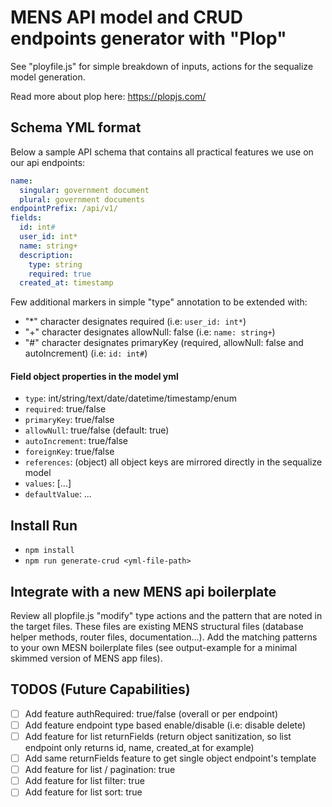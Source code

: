 # MENS API model and CRUD endpoints generator with "Plop"

See "ployfile.js" for simple breakdown of inputs, actions for the sequalize model generation.

Read more about plop here: https://plopjs.com/


## Schema YML format

Below a sample API schema that contains all practical features we use on our api endpoints:

```yml
name:
  singular: government document
  plural: government documents
endpointPrefix: /api/v1/
fields:
  id: int#
  user_id: int*
  name: string+
  description:
    type: string
    required: true
  created_at: timestamp
```

Few additional markers in simple "type" annotation to be extended with:

- "*" character designates required (i.e: ```user_id: int*```)
- "+" character designates allowNull: false (i.e: ```name: string+```)
- "#" character designates primaryKey (required, allowNull: false and autoIncrement) (i.e: ```id: int#```)


#### Field object properties in the model yml

- ```type```: int/string/text/date/datetime/timestamp/enum
- ```required```: true/false
- ```primaryKey```: true/false
- ```allowNull```: true/false (default: true)
- ```autoIncrement```: true/false
- ```foreignKey```: true/false
- ```references```: (object) all object keys are mirrored directly in the sequalize model
- ```values```: [...]
- ```defaultValue```: ...



## Install Run

- ```npm install```
- ```npm run generate-crud <yml-file-path>```


## Integrate with a new MENS api boilerplate

Review all plopfile.js "modify" type actions and the pattern that are noted in the target files. These files are existing MENS structural files (database helper methods, router files, documentation...). Add the matching patterns to your own MESN boilerplate files (see output-example for a minimal skimmed version of MENS app files).


## TODOS (Future Capabilities)

- [ ] Add feature authRequired: true/false (overall or per endpoint)
- [ ] Add feature endpoint type based enable/disable (i.e: disable delete)
- [ ] Add feature for list returnFields (return object sanitization, so list endpoint only returns id, name, created_at for example)
- [ ] Add same returnFields feature to get single object endpoint's template
- [ ] Add feature for list / pagination: true
- [ ] Add feature for list filter: true
- [ ] Add feature for list sort: true
